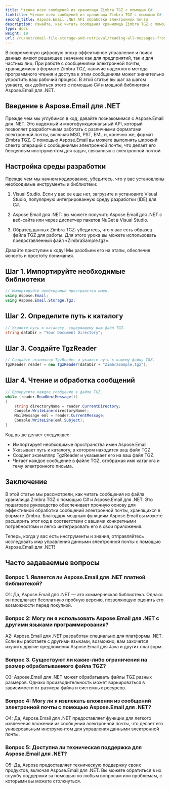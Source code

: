 ```yaml
---
title: Чтение всех сообщений из хранилища Zimbra TGZ с помощью C#
linktitle: Чтение всех сообщений из хранилища Zimbra TGZ с помощью C#
second_title: Aspose.Email .NET API обработки электронной почты
description: Узнайте, как читать сообщения хранилища Zimbra TGZ с помощью C# и Aspose.Email для .NET. Пошаговое руководство с исходным кодом.
type: docs
weight: 10
url: /ru/net/email-file-storage-and-retrieval/reading-all-messages-from-zimbra-tgz-storage-with-csharp/
---
```


В современную цифровую эпоху эффективное управление и поиск данных имеют решающее значение как для предприятий, так и для частных лиц. При работе с сообщениями электронной почты, хранящимися в формате Zimbra TGZ, наличие надежного метода программного чтения и доступа к этим сообщениям может значительно упростить ваш рабочий процесс. В этой статье вы шаг за шагом узнаете, как добиться этого с помощью C# и мощной библиотеки Aspose.Email для .NET.

## Введение в Aspose.Email для .NET

Прежде чем мы углубимся в код, давайте познакомимся с Aspose.Email для .NET. Это надежный и многофункциональный API, который позволяет разработчикам работать с различными форматами электронной почты, включая MSG, PST, EML и, конечно же, формат Zimbra TGZ. С помощью Aspose.Email вы можете выполнять широкий спектр операций с сообщениями электронной почты, что делает его бесценным инструментом для задач, связанных с электронной почтой.

## Настройка среды разработки

Прежде чем мы начнем кодирование, убедитесь, что у вас установлены необходимые инструменты и библиотеки:

1. Visual Studio. Если у вас ее еще нет, загрузите и установите Visual Studio, популярную интегрированную среду разработки (IDE) для C#.

2. Aspose.Email для .NET: вы можете получить Aspose.Email для .NET с веб-сайта или через диспетчер пакетов NuGet в Visual Studio.

3. Образец данных Zimbra TGZ: убедитесь, что у вас есть образец файла TGZ для работы. Для этого урока вы можете использовать предоставленный файл «ZimbraSample.tgz».

Давайте приступим к коду! Мы разобьем его на этапы, обеспечив ясность и простоту понимания.

## Шаг 1. Импортируйте необходимые библиотеки

```csharp
// Импортируйте необходимые пространства имен.
using Aspose.Email;
using Aspose.Email.Storage.Tgz;
```

## Шаг 2. Определите путь к каталогу

```csharp
// Укажите путь к каталогу, содержащему ваш файл TGZ.
string dataDir = "Your Document Directory";
```

## Шаг 3. Создайте TgzReader

```csharp
// Создайте экземпляр TgzReader и укажите путь к вашему файлу TGZ.
TgzReader reader = new TgzReader(dataDir + "ZimbraSample.tgz");
```

## Шаг 4. Чтение и обработка сообщений

```csharp
// Прокрутите каждое сообщение в файле TGZ.
while (reader.ReadNextMessage())
{
    string directoryName = reader.CurrentDirectory;
    Console.WriteLine(directoryName);
    MailMessage eml = reader.CurrentMessage;
    Console.WriteLine(eml.Subject);
}
```

Код выше делает следующее:

- Импортирует необходимые пространства имен Aspose.Email.
- Указывает путь к каталогу, в котором находится ваш файл TGZ.
- Создает экземпляр TgzReader и указывает его на ваш файл TGZ.
- Читает каждое сообщение в файле TGZ, отображая имя каталога и тему электронного письма.

## Заключение

В этой статье мы рассмотрели, как читать сообщения из файла хранилища Zimbra TGZ с помощью C# и Aspose.Email для .NET. Это пошаговое руководство обеспечивает прочную основу для эффективной обработки сообщений электронной почты, хранящихся в формате Zimbra. Благодаря мощным функциям Aspose.Email вы можете расширить этот код в соответствии с вашими конкретными потребностями и легко интегрировать его в свои приложения.

Теперь, когда у вас есть инструменты и знания, отправляйтесь исследовать мир управления данными электронной почты с помощью Aspose.Email для .NET!


## Часто задаваемые вопросы

### Вопрос 1. Является ли Aspose.Email для .NET платной библиотекой?

О1: Да, Aspose.Email для .NET — это коммерческая библиотека. Однако он предлагает бесплатную пробную версию, позволяющую оценить его возможности перед покупкой.

### Вопрос 2: Могу ли я использовать Aspose.Email для .NET с другими языками программирования?

A2: Aspose.Email для .NET разработан специально для платформы .NET. Если вы работаете с другими языками, возможно, вам захочется изучить другие предложения Aspose.Email для Java и других платформ.

### Вопрос 3. Существуют ли какие-либо ограничения на размер обрабатываемого файла TGZ?

О3: Aspose.Email для .NET может обрабатывать файлы TGZ разных размеров. Однако производительность может варьироваться в зависимости от размера файла и системных ресурсов.

### Вопрос 4: Могу ли я извлекать вложения из сообщений электронной почты с помощью Aspose.Email для .NET?

О4: Да, Aspose.Email для .NET предоставляет функции для легкого извлечения вложений из сообщений электронной почты, что делает его универсальным инструментом для управления данными электронной почты.

### Вопрос 5: Доступна ли техническая поддержка для Aspose.Email для .NET?

О5: Да, Aspose предоставляет техническую поддержку своих продуктов, включая Aspose.Email для .NET. Вы можете обратиться в их службу поддержки за помощью по любым вопросам или проблемам, с которыми вы можете столкнуться.
